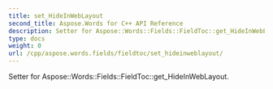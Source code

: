 ```yaml
---
title: set_HideInWebLayout
second_title: Aspose.Words for C++ API Reference
description: Setter for Aspose::Words::Fields::FieldToc::get_HideInWebLayout. 
type: docs
weight: 0
url: /cpp/aspose.words.fields/fieldtoc/set_hideinweblayout/
---
```


Setter for Aspose::Words::Fields::FieldToc::get_HideInWebLayout. 

